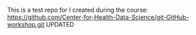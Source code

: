 This is a test repo for I created during the course: https://github.com/Center-for-Health-Data-Science/git-GitHub-workshop.git
UPDATED
